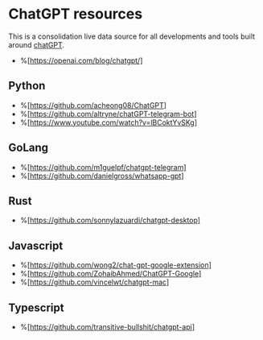 # ChatGPT resources

This is a consolidation live data source for all developments and tools built around [chatGPT](https://chat.openai.com/chat).

- %[https://openai.com/blog/chatgpt/]

## Python
- %[https://github.com/acheong08/ChatGPT]
- %[https://github.com/altryne/chatGPT-telegram-bot]
- %[https://www.youtube.com/watch?v=lBCoktYvSKg]

## GoLang
- %[https://github.com/m1guelpf/chatgpt-telegram]
- %[https://github.com/danielgross/whatsapp-gpt]

## Rust
- %[https://github.com/sonnylazuardi/chatgpt-desktop]

## Javascript
- %[https://github.com/wong2/chat-gpt-google-extension]
- %[https://github.com/ZohaibAhmed/ChatGPT-Google]
- %[https://github.com/vincelwt/chatgpt-mac]

## Typescript
- %[https://github.com/transitive-bullshit/chatgpt-api]